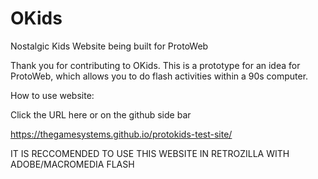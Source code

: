 # OKids
Nostalgic Kids Website being built for ProtoWeb

Thank you for contributing to OKids. This is a prototype for an idea for ProtoWeb, which allows you to do flash activities within a 90s computer.

How to use website:

Click the URL here or on the github side bar

https://thegamesystems.github.io/protokids-test-site/

IT IS RECCOMENDED TO USE THIS WEBSITE IN RETROZILLA WITH ADOBE/MACROMEDIA FLASH
